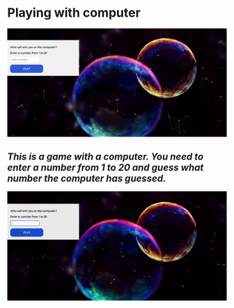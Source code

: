 # Playing with computer
![image](https://github.com/marina-gu/pc-game/blob/main/pc_game%20.png)

## _This is a game with a computer. You need to enter a number from 1 to 20 and guess what number the computer has guessed._

![gif](https://github.com/marina-gu/pc-game/blob/main/animation.gif)
